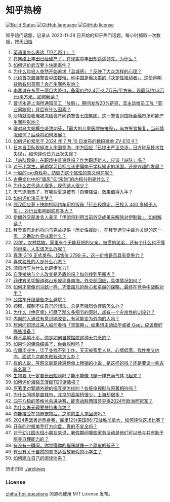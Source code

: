 # 知乎热榜
[![Build Status](https://github.com/ToWeLong/zhihu-hot-questions/workflows/CI/badge.svg)](https://github.com/ToWeLong/zhihu-hot-questions/actions)
[![GitHub language](https://img.shields.io/badge/language-golang-orange.svg)](https://golang.org/)
[![GitHub license](https://img.shields.io/github/license/ToWeLong/zhihu-hot-questions)](https://github.com/ToWeLong/zhihu-hot-questions/blob/main/LICENSE)

知乎热门话题，记录从 2020-11-29 日开始的知乎热门话题。每小时抓取一次数据，按天[归档](./archives)

<!-- BEGIN -->

1. [英语里怎么表达「甲乙丙丁」？](https://www.zhihu.com/question/21088829)
1. [在网络上丰田已经破产了，在现实中丰田却遥遥领先，为什么？](https://www.zhihu.com/question/660623552)
1. [如何评价武汉萝卜快跑事件？](https://www.zhihu.com/question/661176762)
1. [为什么年轻人突然开始追求「县城感」？反映了大众怎样的心理？](https://www.zhihu.com/question/661273765)
1. [北约首次直接警告中国援俄，称中国是俄决策的「决定性推动者」，这份声明背后有何意图？会产生哪些影响？](https://www.zhihu.com/question/661309625)
1. [李嘉诚在东莞一项目大降价，备案价约2.4万-2.7万元/平方米，现最低约1.3万元/平方米，如何解读？](https://www.zhihu.com/question/661305766)
1. [普华永道上海所通知员工「放假」，期间发放20%薪资，其主动给员工放「职业间歇假」背后有什么因素？](https://www.zhihu.com/question/661251181)
1. [沙特就没收俄被冻结资产问题警告七国集团，这一警告对国际金融市场可能产生哪些影响？](https://www.zhihu.com/question/661240205)
1. [俄对乌大规模空袭致41死，「最大的儿童医院被摧毁」，乌方誓言报复，当前情况如何？后续将如何发展？](https://www.zhihu.com/question/661127553)
1. [如何评价索尼于 2024 年 7 月 10 日发布的数码微单 ZV-E10 II？](https://www.zhihu.com/question/661275056)
1. [日本自卫队舰艇进入中国领海，中方回应「已提出严正交涉，日方称系技术性失误」，如何评价日方此次失误？](https://www.zhihu.com/question/661335417)
1. [「站队现象」在职场中普遍性吗？作为职场新人，应该「站队」吗？](https://www.zhihu.com/question/660814217)
1. [对于小学生，暑期学习目标应该更偏向于学科知识的巩固，还是兴趣的发展？](https://www.zhihu.com/question/660702782)
1. [一般的rpg游戏中，防御力这个属性的意义何在呢？](https://www.zhihu.com/question/661146480)
1. [古典文化中的“唐风”与“宋韵”的内核分别是什么？](https://www.zhihu.com/question/661063934)
1. [为什么古代诗人很多，现代诗人很少？](https://www.zhihu.com/question/619576845)
1. [天气逐渐热了，有哪些夏凉被有「自带降温」效果值得入手？](https://www.zhihu.com/question/656831582)
1. [如何评价演员李梦？](https://www.zhihu.com/question/265790280)
1. [武汉回应萝卜快跑抢网约车司机饭碗「行业较稳定，已投入 400 多辆无人车」，对行业影响到底有多大？](https://www.zhihu.com/question/661252701)
1. [伊朗外交部发言人表示「伊朗将利用当前外交成果来解除对伊制裁」，如何解读？](https://www.zhihu.com/question/661121903)
1. [拜登宣布北约将向乌克兰提供「历史性援助」，在拜登选举中最为关键的这一周，这番动作意味着什么？](https://www.zhihu.com/question/661230026)
1. [23岁，农村姑娘，家里有个无能狂怒的父亲，被惯的弟弟，还有个什么也不懂的母亲。人生该怎么办呢？](https://www.zhihu.com/question/661253520)
1. [真我 GT6 正式发布，起售价 2799 元，这一价格是否具有竞争力？](https://www.zhihu.com/question/661140813)
1. [喜欢独处的人是什么心态？](https://www.zhihu.com/question/658877349)
1. [骑自行车为什么比跑步省力?](https://www.zhihu.com/question/660453596)
1. [自我接纳与个人改变是矛盾的吗？如何找到平衡点？](https://www.zhihu.com/question/661238550)
1. [菲律宾关切报道称山东舰现身南海，外交部回应，具体情况如何？](https://www.zhihu.com/question/661236221)
1. [如何才能像司马懿一样，凭借超凡的耐心和卓越的谋略，最终在竞争中战胜对手？](https://www.zhihu.com/question/660798477)
1. [公路车升级装备怎么避坑？](https://www.zhihu.com/question/659363083)
1. [抑郁、控制不住自己的想法，总是有强烈负罪感怎么办？](https://www.zhihu.com/question/661092516)
1. [为什么《绝区零》打磨了那么多细节的同时，却有一个灾难性的UI设计？](https://www.zhihu.com/question/661262120)
1. [内向的人通过有意识地改变，有可能变为外向的人吗？](https://www.zhihu.com/question/661130890)
1. [想问问职场过来人如何看待「空窗期」，如果想主动延毕或者 Gap，应该做好哪些准备？](https://www.zhihu.com/question/661174696)
1. [卷不赢躺不平，你是如何自救摆脱这种无力感的？](https://www.zhihu.com/question/661140559)
1. [如果你的偶像结婚了，你会脱粉吗？](https://www.zhihu.com/question/660873839)
1. [应届毕业生，毕了业找不到工作，天天被家里人骂，心情低落，我性格又内向，面试几次都失败我该怎么办？](https://www.zhihu.com/question/407247948)
1. [有的人说，写网文就要读遍榜单上畅销的小说，是这样的吗？还是要读一些古典名著？](https://www.zhihu.com/question/661026339)
1. [生物要飞一定要长出翅膀吗？能不能像飞艇一样充满气体飞起来？](https://www.zhihu.com/question/657929334)
1. [如何评价海贼王漫画1120话情报？](https://www.zhihu.com/question/661212712)
1. [原著里对郭靖外貌的描写是怎样的？各版电视剧与原著相符吗？](https://www.zhihu.com/question/661026044)
1. [为什么同样是直辖市，北京的高架桥很少，上海却很多？](https://www.zhihu.com/question/656298836)
1. [四平八稳的英格兰杀进决赛，能否战胜西班牙夺得2024年欧洲杯冠军？](https://www.zhihu.com/question/661294949)
1. [为什么朱元璋要扶持朱允炆？](https://www.zhihu.com/question/576536734)
1. [你能接受在领养宠物后，之前的主人来回访吗？](https://www.zhihu.com/question/660049760)
1. [2024男篮奥运热身赛，库里12分美国86:72战胜加拿大，如何评价这场比赛？](https://www.zhihu.com/question/661308386)
1. [开车的时候单手打方向盘，真的不安全吗？](https://www.zhihu.com/question/660623964)
1. [对于幼儿园大班小朋友来说，暑假期间哪些家务活动是他们可以参与并有助于培养自理能力的？](https://www.zhihu.com/question/660702760)
1. [有没有一瞬间，你觉得你的猫咪就像一个顽皮的孩子？](https://www.zhihu.com/question/659431491)
1. [有没有关于自然的童书适合放暑假的小学生？](https://www.zhihu.com/question/660702711)
1. [如何建立自己的阅读体系？](https://www.zhihu.com/question/660879307)

<!-- END -->

历史归档 [./archives](./archives)


### License
[zhihu-hot-questions](https://github.com/towelong/zhihu-hot-questions) 的源码使用 MIT License 发布。